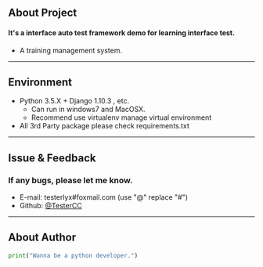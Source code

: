 ## About Project
#### It's a interface auto test framework demo for learning interface test.
* A training management system.

---

## Environment
* Python 3.5.X + Django 1.10.3 , etc.
    *  Can run in windows7 and MacOSX.
    *  Recommend use virtualenv manage virtual environment
* All 3rd Party package please check requirements.txt

---

## Issue & Feedback
### If any bugs, please let me know.

* E-mail: testerlyx#foxmail.com (use "@" replace "#")
* Github: [@TesterCC](https://github.com/TesterCC)

---

## About Author

```python
print("Wanna be a python developer.")
```